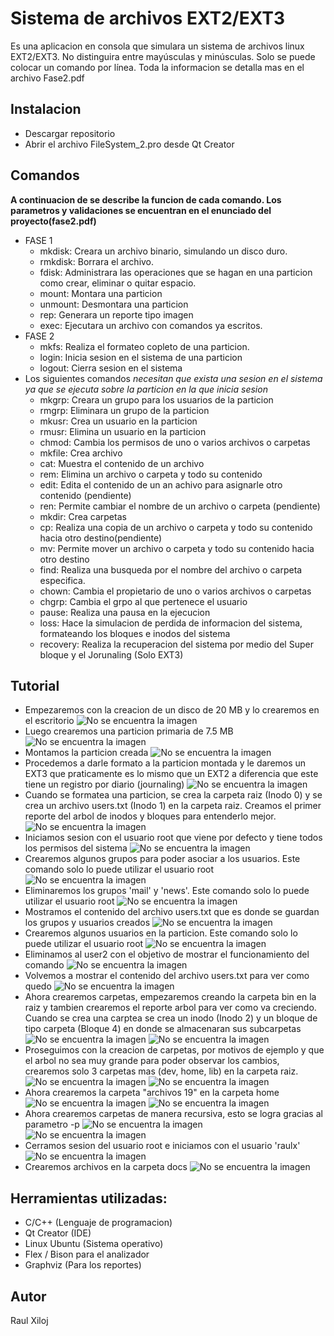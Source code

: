 # Sistema de archivos EXT2/EXT3

Es una aplicacion en consola que simulara un sistema de archivos linux EXT2/EXT3. No distinguira entre mayúsculas y minúsculas. Solo se puede colocar un comando por línea. Toda la informacion se detalla mas en el archivo Fase2.pdf

## Instalacion
- Descargar repositorio
- Abrir el archivo FileSystem_2.pro desde Qt Creator

## Comandos
**A continuacion de se describe la funcion de cada comando. Los parametros y validaciones se encuentran en el enunciado del proyecto(fase2.pdf)**
* FASE 1
  - mkdisk: Creara un archivo binario, simulando un disco duro.
  - rmkdisk: Borrara el archivo.
  - fdisk: Administrara las operaciones que se hagan en una particion como crear, eliminar o quitar espacio.
  - mount: Montara una particion
  - unmount: Desmontara una particion
  - rep: Generara un reporte tipo imagen
  - exec: Ejecutara un archivo con comandos ya escritos. 
* FASE 2
  - mkfs: Realiza el formateo copleto de una particion. 
  - login: Inicia sesion en el sistema de una particion
  - logout: Cierra sesion en el sistema
* Los siguientes comandos *necesitan que exista una sesion en el sistema ya que se ejecuta sobre la particion en la que inicia sesion*
  - mkgrp: Creara un grupo para los usuarios de la particion
  - rmgrp: Eliminara un grupo de la particion
  - mkusr: Crea un usuario en la particion
  - rmusr: Elimina un usuario en la particion
  - chmod: Cambia los permisos de uno o varios archivos o carpetas
  - mkfile: Crea archivo 
  - cat: Muestra el contenido de un archivo
  - rem: Elimina un archivo o carpeta y todo su contenido
  - edit: Edita el contenido de un an achivo para asignarle otro contenido (pendiente)
  - ren: Permite cambiar el nombre de un archivo o carpeta (pendiente)
  - mkdir: Crea carpetas
  - cp: Realiza una copia de un archivo o carpeta y todo su contenido hacia otro destino(pendiente)
  - mv: Permite mover un archivo o carpeta y todo su contenido hacia otro destino
  - find: Realiza una busqueda por el nombre del archivo o carpeta especifica.
  - chown: Cambia el propietario de uno o varios archivos o carpetas
  - chgrp: Cambia el grpo al que pertenece el usuario 
  - pause: Realiza una pausa en la ejecucion
  - loss: Hace la simulacion de perdida de informacion del sistema, formateando los bloques e inodos del sistema
  - recovery: Realiza la recuperacion del sistema por medio del Super bloque y el Jorunaling (Solo EXT3)

## Tutorial
 - Empezaremos con la creacion de un disco de 20 MB y lo crearemos en el escritorio 
 ![No se encuentra la imagen](https://github.com/raulxiloj/FileSystem_2/blob/master/Imagenes/Comandos/mkdisk.png)
 - Luego crearemos una particion primaria de 7.5 MB 
 ![No se encuentra la imagen](https://github.com/raulxiloj/FileSystem_2/blob/master/Imagenes/Comandos/fdisk.png)
 - Montamos la particion creada 
 ![No se encuentra la imagen](https://github.com/raulxiloj/FileSystem_2/blob/master/Imagenes/Comandos/mount.png)
 - Procedemos a darle formato a la particion montada y le daremos un EXT3 que praticamente es lo mismo que un EXT2 a diferencia que este tiene un registro por diario (journaling)
 ![No se encuentra la imagen](https://github.com/raulxiloj/FileSystem_2/blob/master/Imagenes/Comandos/mkfs.png)
 - Cuando se formatea una particion, se crea la carpeta raiz (Inodo 0) y se crea un archivo users.txt (Inodo 1) en la carpeta raiz. Creamos el primer reporte del arbol de inodos y bloques para entenderlo mejor.
 ![No se encuentra la imagen](https://github.com/raulxiloj/FileSystem_2/blob/master/Imagenes/Reportes/reporte1_tree.jpg)
 - Iniciamos sesion con el usuario root que viene por defecto y tiene todos los permisos del sistema
 ![No se encuentra la imagen](https://github.com/raulxiloj/FileSystem_2/blob/master/Imagenes/Comandos/login.png)
 - Crearemos algunos grupos para poder asociar a los usuarios. Este comando solo lo puede utilizar el usuario root
 ![No se encuentra la imagen](https://github.com/raulxiloj/FileSystem_2/blob/master/Imagenes/Comandos/mkgrp.png)
 - Eliminaremos los grupos 'mail' y 'news'. Este comando solo lo puede utilizar el usuario root
![No se encuentra la imagen](https://github.com/raulxiloj/FileSystem_2/blob/master/Imagenes/Comandos/rmgrp.png)
 - Mostramos el contenido del archivo users.txt que es donde se guardan los grupos y usuarios creados 
 ![No se encuentra la imagen](https://github.com/raulxiloj/FileSystem_2/blob/master/Imagenes/Comandos/cat.png)
 - Crearemos algunos usuarios en la particion. Este comando solo lo puede utilizar el usuario root
 ![No se encuentra la imagen](https://github.com/raulxiloj/FileSystem_2/blob/master/Imagenes/Comandos/mkusr.png)
 - Eliminamos al user2 con el objetivo de mostrar el funcionamiento del comando
 ![No se encuentra la imagen](https://github.com/raulxiloj/FileSystem_2/blob/master/Imagenes/Comandos/rmusr.png)
 - Volvemos a mostrar el contenido del archivo users.txt para ver como quedo
 ![No se encuentra la imagen](https://github.com/raulxiloj/FileSystem_2/blob/master/Imagenes/Comandos/cat2.png)
 - Ahora crearemos carpetas, empezaremos creando la carpeta bin en la raiz y tambien crearemos el reporte arbol para ver como va creciendo. Cuando se crea una carptea se crea un inodo (Inodo 2) y un bloque de tipo carpeta (Bloque 4) en donde se almacenaran sus subcarpetas
 ![No se encuentra la imagen](https://github.com/raulxiloj/FileSystem_2/blob/master/Imagenes/Comandos/mkdir1.png)
 ![No se encuentra la imagen](https://github.com/raulxiloj/FileSystem_2/blob/master/Imagenes/Reportes/reporte2.1_tree.jpg)
 - Proseguimos con la creacion de carpetas, por motivos de ejemplo y que el arbol no sea muy grande para poder observar los cambios, crearemos solo 3 carpetas mas (dev, home, lib) en la carpeta raiz.
 ![No se encuentra la imagen](https://github.com/raulxiloj/FileSystem_2/blob/master/Imagenes/Comandos/mkdir2.png)
 ![No se encuentra la imagen](https://github.com/raulxiloj/FileSystem_2/blob/master/Imagenes/Reportes/reporte2.2_tree.jpg)
 - Ahora crearemos la carpeta "archivos 19" en la carpeta home 
 ![No se encuentra la imagen](https://github.com/raulxiloj/FileSystem_2/blob/master/Imagenes/Comandos/mkdir3.png)
 ![No se encuentra la imagen](https://github.com/raulxiloj/FileSystem_2/blob/master/Imagenes/Reportes/reporte2.3_tree.jpg)
 - Ahora crearemos carpetas de manera recursiva, esto se logra gracias al parametro -p 
 ![No se encuentra la imagen](https://github.com/raulxiloj/FileSystem_2/blob/master/Imagenes/Comandos/mkdir4.png)
 ![No se encuentra la imagen](https://github.com/raulxiloj/FileSystem_2/blob/master/Imagenes/Reportes/reporte2.4_tree.jpg)
 - Cerramos sesion del usuario root e iniciamos con el usuario 'raulx' 
 ![No se encuentra la imagen](https://github.com/raulxiloj/FileSystem_2/blob/master/Imagenes/Comandos/logoi.png)
 - Crearemos archivos en la carpeta docs
 ![No se encuentra la imagen](https://github.com/raulxiloj/FileSystem_2/blob/master/Imagenes/Reportes/reporte3.1_tree.jpg)
 
 
## Herramientas utilizadas:
- C/C++ (Lenguaje de programacion) 
- Qt Creator (IDE)
- Linux Ubuntu (Sistema operativo) 
- Flex / Bison para el analizador
- Graphviz (Para los reportes)

## Autor 
Raul Xiloj
